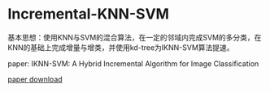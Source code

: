 # Incremental-KNN-SVM
基本思想：使用KNN与SVM的混合算法，在一定的邻域内完成SVM的多分类，在KNN的基础上完成增量与增类，并使用kd-tree为IKNN-SVM算法提速。



paper: IKNN-SVM: A Hybrid Incremental Algorithm for Image Classification

[paper download](https://www.google.com.tw/url?sa=t&rct=j&q=&esrc=s&source=web&cd=2&ved=0ahUKEwjqq9W_mePUAhVCrJQKHS3lD9oQFggtMAE&url=http%3A%2F%2Fwww.atlantis-press.com%2Fphp%2Fdownload_paper.php%3Fid%3D25866357&usg=AFQjCNHQNy5zfK3SM7pzjONSWBHig_W-gA)
